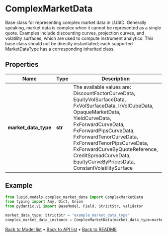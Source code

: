 # ComplexMarketData

Base class for representing complex market data in LUSID.  Generally speaking, market data is complex when it cannot be represented as a single quote.  Examples include discounting curves, projection curves, and volatility surfaces, which are used to compute instrument analytics.  This base class should not be directly instantiated; each supported MarketDataType has a corresponding inherited class.
## Properties
Name | Type | Description | Notes
------------ | ------------- | ------------- | -------------
**market_data_type** | **str** | The available values are: DiscountFactorCurveData, EquityVolSurfaceData, FxVolSurfaceData, IrVolCubeData, OpaqueMarketData, YieldCurveData, FxForwardCurveData, FxForwardPipsCurveData, FxForwardTenorCurveData, FxForwardTenorPipsCurveData, FxForwardCurveByQuoteReference, CreditSpreadCurveData, EquityCurveByPricesData, ConstantVolatilitySurface | 
## Example

```python
from lusid.models.complex_market_data import ComplexMarketData
from typing import Any, Dict, Union
from pydantic.v1 import BaseModel, Field, StrictStr, validator

market_data_type: StrictStr = "example_market_data_type"
complex_market_data_instance = ComplexMarketData(market_data_type=market_data_type)

```

[Back to Model list](../README.md#documentation-for-models) &#8226; [Back to API list](../README.md#documentation-for-api-endpoints) &#8226; [Back to README](../README.md)

